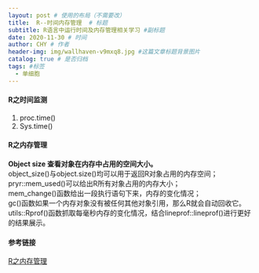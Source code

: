 ```yaml
---
layout: post # 使用的布局（不需要改）
title:  R--时间内存管理  # 标题
subtitle: R语言中运行时间及内存管理相关学习 #副标题
date: 2020-11-30 # 时间
author: CHY # 作者
header-img: img/wallhaven-v9mxq8.jpg #这篇文章标题背景图片
catalog: true # 是否归档
tags: #标签
  - 单细胞
---
```

#### R之时间监测
1. proc.time()
2. Sys.time()

#### R之内存管理
**Object size 查看对象在内存中占用的空间大小。**<br>
object_size()与object.size()均可以用于返回R对象占用的内存空间；<br>
pryr::mem_used()可以给出R所有对象占用的内存大小；<br>
mem_change()函数给出一段执行语句下来，内存的变化情况；<br>
gc()函数如果一个内存对象没有被任何其他对象引用，那么R就会自动回收它。<br>
utils::Rprof()函数抓取每毫秒内存的变化情况，结合lineprof::lineprof()进行更好的结果展示。<br>


#### 参考链接
[R之内存管理](https://www.cnblogs.com/wzyj/p/4544642.html)<br>